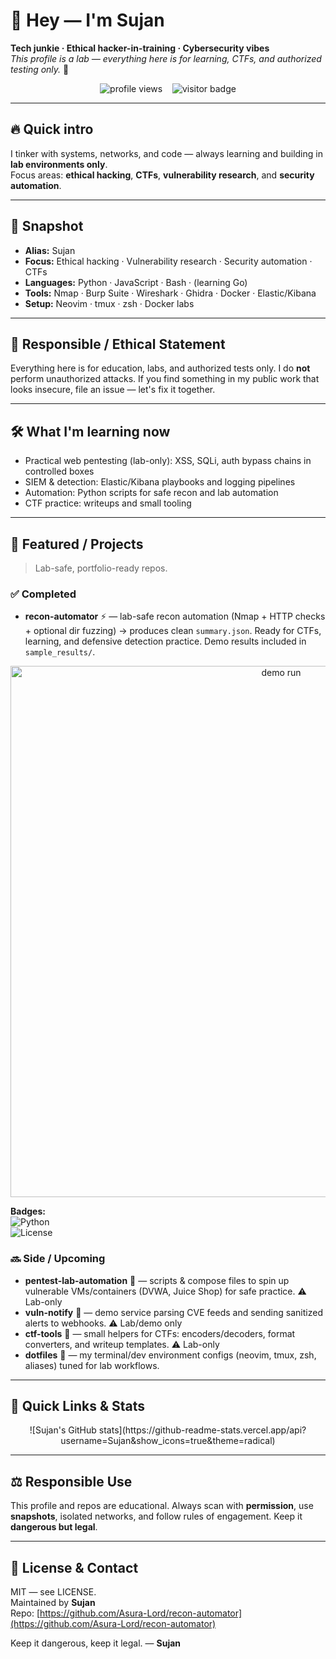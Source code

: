 # 👋 Hey — I'm Sujan
**Tech junkie · Ethical hacker-in-training · Cybersecurity vibes**  
*This profile is a lab — everything here is for learning, CTFs, and authorized testing only.* 🚀

<p align="center">
  <img src="https://komarev.com/ghpvc/?username=Sujan&color=green" alt="profile views" />
  &nbsp;&nbsp;
  <img src="https://visitor-badge.laobi.icu/badge?page_id=Sujan.Sujan" alt="visitor badge" />
</p>

---

## 🔥 Quick intro
I tinker with systems, networks, and code — always learning and building in **lab environments only**.  
Focus areas: **ethical hacking**, **CTFs**, **vulnerability research**, and **security automation**.

---

## 🎯 Snapshot
- **Alias:** Sujan  
- **Focus:** Ethical hacking · Vulnerability research · Security automation · CTFs  
- **Languages:** Python · JavaScript · Bash · (learning Go)  
- **Tools:** Nmap · Burp Suite · Wireshark · Ghidra · Docker · Elastic/Kibana  
- **Setup:** Neovim · tmux · zsh · Docker labs

---

## 🔐 Responsible / Ethical Statement
Everything here is for education, labs, and authorized tests only. I do **not** perform unauthorized attacks. If you find something in my public work that looks insecure, file an issue — let's fix it together.

---

## 🛠 What I'm learning now
- Practical web pentesting (lab-only): XSS, SQLi, auth bypass chains in controlled boxes  
- SIEM & detection: Elastic/Kibana playbooks and logging pipelines  
- Automation: Python scripts for safe recon and lab automation  
- CTF practice: writeups and small tooling

---

## 📌 Featured / Projects
> Lab-safe, portfolio-ready repos.

### ✅ Completed
- **recon-automator** ⚡ — lab-safe recon automation (Nmap + HTTP checks + optional dir fuzzing) → produces clean `summary.json`. Ready for CTFs, learning, and defensive detection practice. Demo results included in `sample_results/`.  

<p align="center">
  <img src="./sample_results/demo.gif" width="850" alt="demo run"/>
</p>

**Badges:**  
![Python](https://img.shields.io/badge/python-3.13-blue?logo=python)  
![License](https://img.shields.io/badge/license-MIT-green)

### 🔜 Side / Upcoming
- **pentest-lab-automation** 🔧 — scripts & compose files to spin up vulnerable VMs/containers (DVWA, Juice Shop) for safe practice. ⚠️ Lab-only  
- **vuln-notify** 🔧 — demo service parsing CVE feeds and sending sanitized alerts to webhooks. ⚠️ Lab/demo only  
- **ctf-tools** 🔧 — small helpers for CTFs: encoders/decoders, format converters, and writeup templates. ⚠️ Lab-only  
- **dotfiles** 🔧 — my terminal/dev environment configs (neovim, tmux, zsh, aliases) tuned for lab workflows.

---

## 🚀 Quick Links & Stats
<p align="center">
  ![Sujan's GitHub stats](https://github-readme-stats.vercel.app/api?username=Sujan&show_icons=true&theme=radical)
</p>

---

## ⚖️ Responsible Use
This profile and repos are educational. Always scan with **permission**, use **snapshots**, isolated networks, and follow rules of engagement. Keep it **dangerous but legal**.  

---

## 🧾 License & Contact
MIT — see LICENSE.  
Maintained by **Sujan**  
Repo: [https://github.com/Asura-Lord/recon-automator](https://github.com/Asura-Lord/recon-automator)  

Keep it dangerous, keep it legal. — **Sujan**
